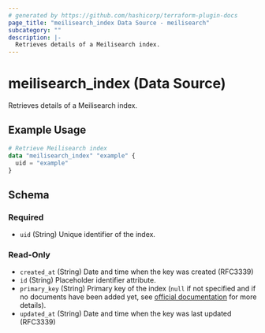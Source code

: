 ```yaml
---
# generated by https://github.com/hashicorp/terraform-plugin-docs
page_title: "meilisearch_index Data Source - meilisearch"
subcategory: ""
description: |-
  Retrieves details of a Meilisearch index.
---
```


# meilisearch_index (Data Source)

Retrieves details of a Meilisearch index.

## Example Usage

```terraform
# Retrieve Meilisearch index
data "meilisearch_index" "example" {
  uid = "example"
}
```

<!-- schema generated by tfplugindocs -->
## Schema

### Required

- `uid` (String) Unique identifier of the index.

### Read-Only

- `created_at` (String) Date and time when the key was created (RFC3339)
- `id` (String) Placeholder identifier attribute.
- `primary_key` (String) Primary key of the index (`null` if not specified and if no documents have been added yet, see [official documentation](https://www.meilisearch.com/docs/learn/core_concepts/primary_key#meilisearch-guesses-your-primary-key) for more details).
- `updated_at` (String) Date and time when the key was last updated (RFC3339)
